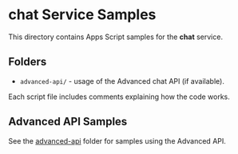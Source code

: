 # chat Service Samples

This directory contains Apps Script samples for the **chat** service.

## Folders

- `advanced-api/` - usage of the Advanced chat API (if available).

Each script file includes comments explaining how the code works.

## Advanced API Samples

See the [advanced-api](advanced-api/) folder for samples using the Advanced API.
